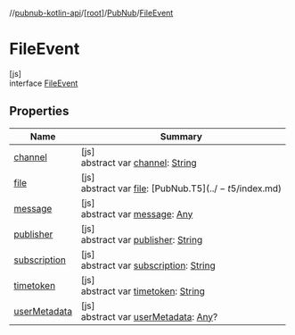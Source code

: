 //[pubnub-kotlin-api](../../../../index.md)/[[root]](../../index.md)/[PubNub](../index.md)/[FileEvent](index.md)

# FileEvent

[js]\
interface [FileEvent](index.md)

## Properties

| Name | Summary |
|---|---|
| [channel](channel.md) | [js]<br>abstract var [channel](channel.md): [String](https://kotlinlang.org/api/latest/jvm/stdlib/kotlin/-string/index.html) |
| [file](file.md) | [js]<br>abstract var [file](file.md): [PubNub.T$5](../-t$5/index.md) |
| [message](message.md) | [js]<br>abstract var [message](message.md): [Any](https://kotlinlang.org/api/latest/jvm/stdlib/kotlin/-any/index.html) |
| [publisher](publisher.md) | [js]<br>abstract var [publisher](publisher.md): [String](https://kotlinlang.org/api/latest/jvm/stdlib/kotlin/-string/index.html) |
| [subscription](subscription.md) | [js]<br>abstract var [subscription](subscription.md): [String](https://kotlinlang.org/api/latest/jvm/stdlib/kotlin/-string/index.html) |
| [timetoken](timetoken.md) | [js]<br>abstract var [timetoken](timetoken.md): [String](https://kotlinlang.org/api/latest/jvm/stdlib/kotlin/-string/index.html) |
| [userMetadata](user-metadata.md) | [js]<br>abstract var [userMetadata](user-metadata.md): [Any](https://kotlinlang.org/api/latest/jvm/stdlib/kotlin/-any/index.html)? |

